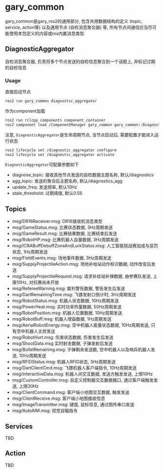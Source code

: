 # gary_common

gary_common是gary_ros2的通用部分, 包含共用数据结构的定义 (topic, service, action等) 以及通用节点 (自检消息聚合器) 等, 所有节点间通信应当尽可能使用本包定义的内容或ros内置消息类型.

## DiagnosticAggregator

自检消息聚合器, 负责将多个节点发送的自检信息聚合到一个话题上, 并标记过期的自检信息

### Usage

直接启动节点
```bash
ros2 run gary_common diagnostic_aggregator
```

作为component加载
```bash
ros2 run rclcpp_components component_container
ros2 component load /ComponentManager gary_common gary_common::DiagnosticAggregator
```

注意, `DiagnosticAggregator`是生命周期节点, 当节点启动后, 需要配置才能进入运行状态
```bash
ros2 lifecycle set /diagnostic_aggregator configure
ros2 lifecycle set /diagnostic_aggregator activate
```

`DiagnosticAggregator`可配置参数如下

* diagnose_topic: 接收其他节点发送的自检数据主题名称, 默认/diagnostics
* agg_topic: 发送的聚合后主题名称, 默认/diagnostics_agg
* update_freq: 发送频率, 默认10Hz
* stale_threshold: 过期阈值, 默认0.5S


## Topics

* msg/DR16Receiver.msg: DR16接收机消息类型
* msg/GameStatus.msg: 比赛状态数据, 3Hz周期发送
* msg/GameResult.msg: 比赛结果数据, 比赛结束后发送
* msg/RobotHP.msg: 比赛机器人血量数据, 3Hz周期发送
* msg/ICRABuffDebuffZoneAndLurkStatus.msg: 人工智能挑战赛加成与惩罚状态, 1Hz周期发送
* msg/FieldEvents.msg: 场地事件数据, 3Hz周期发送
* msg/SupplyProjectileAction.msg: 场地补给站动作标识数据, 动作改变后发送
* msg/SupplyProjectileRequest.msg: 请求补给站补弹数据, 由参赛队发送, 上限10Hz, 对抗赛尚未开放
* msg/RefereeWarning.msg: 裁判警告数据, 警告发生后发送
* msg/DartRemainingTime.msg: 飞镖发射口倒计时, 3Hz周期发送
* msg/RobotStatus.msg: 机器人状态数据, 10Hz周期发送
* msg/PowerHeat.msg: 实时功率热量数据, 50Hz周期发送
* msg/RobotPosition.msg: 机器人位置数据, 10Hz周期发送
* msg/RobotBuff.msg: 机器人增益数据, 1Hz周期发送
* msg/AerialRobotEnergy.msg: 空中机器人能量状态数据, 10Hz周期发送, 只有空中机器人主控发送
* msg/RobotHurt.msg: 伤害状态数据, 伤害发生后发送
* msg/ShootData.msg 实时射击数据, 子弹发射后发送
* msg/BulletRemaining.msg: 子弹剩余发送数, 空中机器人以及哨兵机器人发送, 10Hz周期发送
* msg/RFIDStatus.msg: 机器人RFID状态, 3Hz周期发送
* msg/DartClientCmd.msg: 飞镖机器人客户端指令, 10Hz周期发送
* msg/InteractiveData.msg: 机器人间交互数据, 发送方触发发送, 上限10Hz
* msg/CustomController.msg: 自定义控制器交互数据接口, 通过客户端触发发送, 上限30Hz
* msg/ClientCommand.msg: 客户端小地图交互数据, 触发发送
* msg/ClientReceive.msg: 客户端小地图接收信息
* msg/ImageTransmitter.msg: 键盘, 鼠标信息, 通过图传串口发送
* msg/AutoAIM.msg: 视觉自瞄指令

## Services

TBD

## Action

TBD